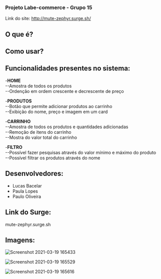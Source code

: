 ### Projeto Labe-commerce - Grupo 15

Link do site: http://mute-zephyr.surge.sh/

## O que é?
## Como usar?

**<h2>Funcionalidades presentes no sistema:</h2>** 
-**HOME**<br>
--Amostra de todos os produtos<br>
--Ordenção em ordem crescente e decrescente de preço

-**PRODUTOS**<br>
--Botão que permite adicionar produtos ao carrinho<br>
--Exibição do nome, preço e imagem em um card

-**CARRINHO**<br>
--Amostra de todos os produtos e quantidades adicionadas<br>
--Remoção de itens do carrinho<br>
--Mostra do valor total do carrinho

-**FILTRO**<br>
--Possível fazer pesquisas através do valor mínimo e máximo do produto<br>
--Possível filtrar os produtos através do nome


## Desenvolvedores:
- Lucas Bacelar
- Paula Lopes
- Paulo Oliveira

## Link do Surge:
mute-zephyr.surge.sh


## Imagens:

![Screenshot 2021-03-19 165433](https://user-images.githubusercontent.com/57108685/111835775-23ccca00-88d4-11eb-9820-f08088534297.png)

![Screenshot 2021-03-19 165529](https://user-images.githubusercontent.com/57108685/111835776-24fdf700-88d4-11eb-8d52-c7829359a795.png)

![Screenshot 2021-03-19 165616](https://user-images.githubusercontent.com/57108685/111835777-25968d80-88d4-11eb-86d1-b0dc67fda853.png)


